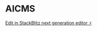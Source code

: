 # AICMS

[Edit in StackBlitz next generation editor ⚡️](https://stackblitz.com/~/github.com/dalet4/AICMS)